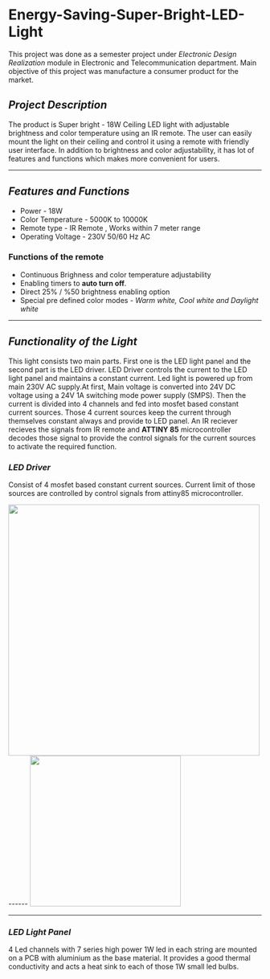 # Energy-Saving-Super-Bright-LED-Light

This project was done as a semester project under *_Electronic Design Realization_* module in Electronic and Telecommunication department. Main objective of this project was manufacture a consumer product for the market.   

## ***Project Description***

The product is Super bright - 18W Ceiling LED light with adjustable brightness and color temperature using an IR remote. The user can easily mount the light on their ceiling and control it using a remote with friendly user interface. In addition to brightness and color adjustability, it has lot of features and functions which makes more convenient for users.

----

## ***Features and Functions***

- Power - 18W
- Color Temperature - 5000K to 10000K
- Remote type - IR Remote , Works within 7 meter range
- Operating Voltage - 230V 50/60 Hz AC

### Functions of the remote

- Continuous Brighness and color temperature adjustability
- Enabling timers to **auto turn off**.
- Direct 25% / %50 brightness enabling option
- Special pre defined color modes - _Warm white, Cool white and Daylight white_

----

## ***Functionality of the Light***

This light consists two main parts. First one is the LED light panel and the second part is the LED driver. LED Driver controls the current to the LED light panel and maintains a constant current.
Led light is powered up from main 230V AC supply.At first, Main voltage is converted into 24V DC voltage using a 24V 1A switching mode power supply (SMPS). Then the current is divided into 4 channels and fed into mosfet based constant current sources. Those 4 current sources keep the current through themselves constant always and provide to LED panel. An IR reciever recieves the signals from IR remote and  **ATTINY 85** microcontroller decodes those signal to provide the control signals for the current sources to activate the required function.   


### _LED Driver_

Consist of 4 mosfet based constant current sources. Current limit of those sources are controlled by control signals from attiny85 microcontroller.


<img src="https://github.com/ShehanHMK/Energy-Saving-Super-Bright-LED-Light/assets/121402775/13024d29-f5ca-4a4e-96aa-332f408ee1dd" width = "500" />
------
<img src="https://github.com/ShehanHMK/Energy-Saving-Super-Bright-LED-Light/assets/121402775/c47795af-b249-4706-a1d4-3a818656511c" width="300" />


-----


### _LED Light Panel_

4 Led channels with 7 series high power 1W led in each string are mounted on a PCB with aluminium as the base material. It provides a good thermal conductivity and acts a heat sink to each of those 1W small led bulbs.

















